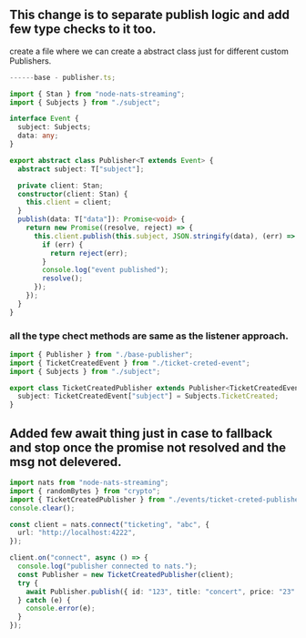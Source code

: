 ## This change is to separate publish logic and add few type checks to it too.

create a file where we can create a abstract class just for different custom Publishers.

```typescript
------base - publisher.ts;

import { Stan } from "node-nats-streaming";
import { Subjects } from "./subject";

interface Event {
  subject: Subjects;
  data: any;
}

export abstract class Publisher<T extends Event> {
  abstract subject: T["subject"];

  private client: Stan;
  constructor(client: Stan) {
    this.client = client;
  }
  publish(data: T["data"]): Promise<void> {
    return new Promise((resolve, reject) => {
      this.client.publish(this.subject, JSON.stringify(data), (err) => {
        if (err) {
          return reject(err);
        }
        console.log("event published");
        resolve();
      });
    });
  }
}
```

### all the type chect methods are same as the listener approach.

```ts
import { Publisher } from "./base-publisher";
import { TicketCreatedEvent } from "./ticket-creted-event";
import { Subjects } from "./subject";

export class TicketCreatedPublisher extends Publisher<TicketCreatedEvent> {
  subject: TicketCreatedEvent["subject"] = Subjects.TicketCreated;
}
```

## Added few await thing just in case to fallback and stop once the promise not resolved and the msg not delevered.

```ts
import nats from "node-nats-streaming";
import { randomBytes } from "crypto";
import { TicketCreatedPublisher } from "./events/ticket-creted-publisher";
console.clear();

const client = nats.connect("ticketing", "abc", {
  url: "http://localhost:4222",
});

client.on("connect", async () => {
  console.log("publisher connected to nats.");
  const Publisher = new TicketCreatedPublisher(client);
  try {
    await Publisher.publish({ id: "123", title: "concert", price: "23" });
  } catch (e) {
    console.error(e);
  }
});
```
